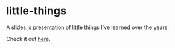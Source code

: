 little-things
=============

A slides.js presentation of little things I've learned over the years.

Check it out <a href="http://static.etohehir.com/little-things/">here</a>.
